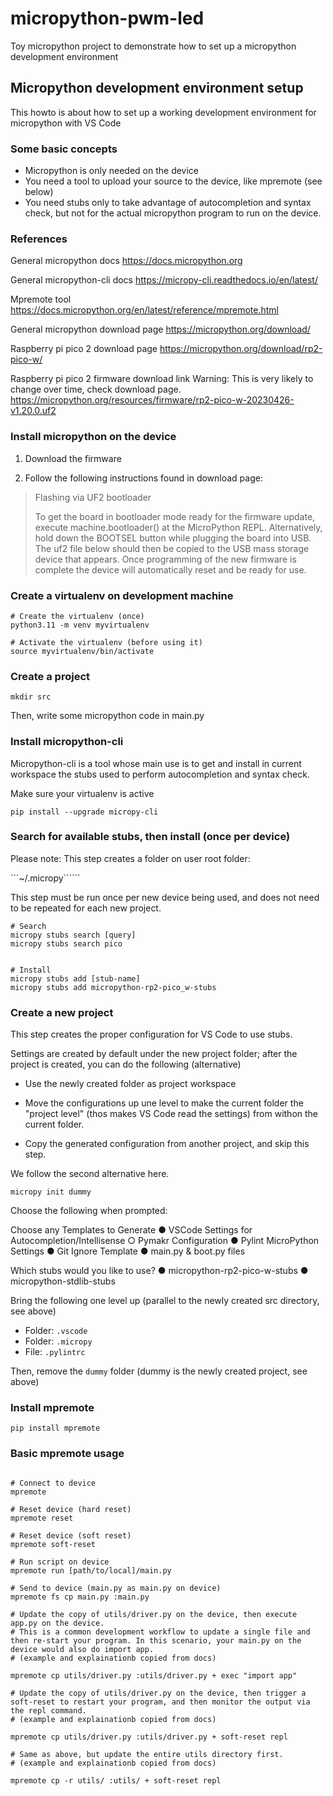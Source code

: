 # micropython-pwm-led

Toy micropython project to demonstrate how to set up a micropython development environment

## Micropython development environment setup

This howto is about how to set up a working development environment for micropython with VS Code

### Some basic concepts

* Micropython is only needed on the device
* You need a tool to upload your source to the device, like mpremote (see below)
* You need stubs only to take advantage of autocompletion and syntax check, but not for the actual micropython program to run on the device.

### References

General micropython docs
<https://docs.micropython.org>

General micropython-cli docs
<https://micropy-cli.readthedocs.io/en/latest/>

Mpremote tool
<https://docs.micropython.org/en/latest/reference/mpremote.html>

General micropython download page
<https://micropython.org/download/>

Raspberry pi pico 2 download page
<https://micropython.org/download/rp2-pico-w/>

Raspberry pi pico 2 firmware download link
Warning: This is very likely to change over time, check download page.
<https://micropython.org/resources/firmware/rp2-pico-w-20230426-v1.20.0.uf2>

### Install micropython on the device

1. Download the firmware

2. Follow the following instructions found in download page:

> Flashing via UF2 bootloader
>
> To get the board in bootloader mode ready for the
> firmware update, execute machine.bootloader() at the
> MicroPython REPL. Alternatively, hold down the BOOTSEL
> button while plugging the board into USB. The uf2 file
> below should then be copied to the USB mass storage
> device that appears. Once programming of the new
> firmware is complete the device will automatically
> reset and be ready for use.

### Create a virtualenv on development machine

```shell
# Create the virtualenv (once)
python3.11 -m venv myvirtualenv 

# Activate the virtualenv (before using it)
source myvirtualenv/bin/activate
```

### Create a project

```shell
mkdir src
```

Then, write some micropython code in main.py

### Install micropython-cli

Micropython-cli is a tool whose main use is to get and install in current workspace the stubs used to perform autocompletion and syntax check.

Make sure your virtualenv is active

```shell
pip install --upgrade micropy-cli
```

### Search for available stubs, then install (once per device)

Please note: This step creates a folder on user root folder:

```~/.micropy``````

This step must be run once per new device being used, and does not need to be repeated for each new project.

```shell
# Search
micropy stubs search [query]  
micropy stubs search pico  


# Install
micropy stubs add [stub-name]  
micropy stubs add micropython-rp2-pico_w-stubs
```

### Create a new project

This step creates the proper configuration for VS Code to use stubs.

Settings are created by default under the new project folder; after the project is created, you can do the following (alternative)

* Use the newly created folder as project workspace

* Move the configurations up une level to make the current folder the "project level" (thos makes VS Code read the settings) from withon the current folder.

* Copy the generated configuration from another project, and skip this step.

We follow the second alternative here.

```shell
micropy init dummy
```

Choose the following when prompted:

   Choose any Templates to Generate
      ● VSCode Settings for Autocompletion/Intellisense
      ○ Pymakr Configuration
      ● Pylint MicroPython Settings
      ● Git Ignore Template
      ● main.py & boot.py files

   Which stubs would you like to use?
      ● micropython-rp2-pico-w-stubs
      ● micropython-stdlib-stubs

Bring the following one level up (parallel to the newly created src directory, see above)

* Folder: ```.vscode```
* Folder: ```.micropy```
* File: ```.pylintrc```

Then, remove the ```dummy``` folder (dummy is the newly created project, see above)

### Install mpremote

```shell
pip install mpremote
```

### Basic mpremote usage

```shell

# Connect to device
mpremote

# Reset device (hard reset)
mpremote reset 

# Reset device (soft reset)
mpremote soft-reset

# Run script on device
mpremote run [path/to/local]/main.py  

# Send to device (main.py as main.py on device)
mpremote fs cp main.py :main.py

# Update the copy of utils/driver.py on the device, then execute app.py on the device.
# This is a common development workflow to update a single file and then re-start your program. In this scenario, your main.py on the device would also do import app.
# (example and explainationb copied from docs)

mpremote cp utils/driver.py :utils/driver.py + exec "import app"

# Update the copy of utils/driver.py on the device, then trigger a soft-reset to restart your program, and then monitor the output via the repl command.
# (example and explainationb copied from docs)

mpremote cp utils/driver.py :utils/driver.py + soft-reset repl

# Same as above, but update the entire utils directory first.
# (example and explainationb copied from docs)

mpremote cp -r utils/ :utils/ + soft-reset repl

```
